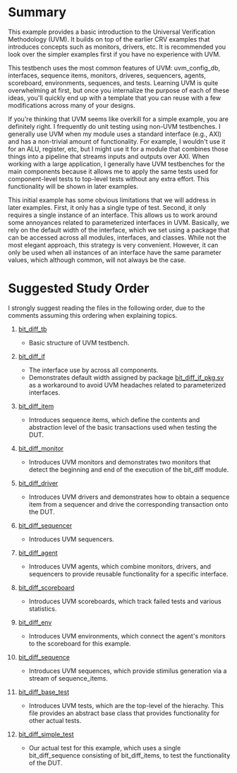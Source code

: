 # Summary

This example provides a basic introduction to the Universal Verification Methodology (UVM). It builds on top of the earlier CRV
examples that introduces concepts such as monitors, drivers, etc. It is recommended you look over the simpler examples first if
you have no experience with UVM.

This testbench uses the most common features of UVM: uvm_config_db, interfaces, sequence items, monitors, driveres, sequencers,
agents, scoreboard, environments, sequences, and tests. Learning UVM is quite overwhelming at first, but once you internalize 
the purpose of each of these ideas, you'll quickly end up with a template that you can reuse with a few modifications across
many of your designs.

If you're thinking that UVM seems like overkill for a simple example, you are definitely right. I frequently do unit testing
using non-UVM testbenches. I generally use UVM when my module uses a standard interface (e.g., AXI) and has a non-trivial 
amount of functionality. For example, I wouldn't use it for an ALU, register, etc, but I might use it for a module that 
combines those things into a pipeline that streams inputs and outputs over AXI. When working with a large application,
I generally have UVM testbenches for the main components because it allows me to apply the same tests used for component-level
tests to top-level tests without any extra effort. This functionality will be shown in later examples. 

This initial example has some obvious limitations that we will address in later examples. First, it only has a single type of
test. Second, it only requires a single instance of an interface. This allows us to work around some annoyances related
to parameterized interfaces in UVM. Basically, we rely on the default width of the interface, which we set using a package
that can be accessed across all modules, interfaces, and classes. While not the most elegant approach, this strategy is
very convenient. However, it can only be used when all instances of an interface have the same parameter values, which although
common, will not always be the case.

# Suggested Study Order

I strongly suggest reading the files in the following order, due to the comments assuming this ordering when explaining topics.

1. [bit_diff_tb](bit_diff_tb.sv)    
    - Basic structure of UVM testbench.

1. [bit_diff_if](bit_diff_if.svh)    
    - The interface use by across all components.
    - Demonstrates default width assigned by package [bit_diff_if_pkg.sv](bit_diff_if_pkg.sv) as a workaround to avoid UVM headaches related to parameterized interfaces.

1. [bit_diff_item](bit_diff_item.svh)    
    - Introduces sequence items, which define the contents and abstraction level of the basic transactions used when testing the DUT.

1. [bit_diff_monitor](bit_diff_monitor.svh)    
    - Introduces UVM monitors and demonstrates two monitors that detect the beginning and end of the execution of the bit_diff module.

1. [bit_diff_driver](bit_diff_driver.svh)    
    - Introduces UVM drivers and demonstrates how to obtain a sequence item from a sequencer and drive the corresponding transaction onto the DUT.

1. [bit_diff_sequencer](bit_diff_sequencer.svh)    
    - Introduces UVM sequencers.

1. [bit_diff_agent](bit_diff_agent.svh)    
    - Introduces UVM agents, which combine monitors, drivers, and sequencers to provide reusable functionality for a specific interface.

1. [bit_diff_scoreboard](bit_diff_scoreboard.svh)    
    - Introduces UVM scoreboards, which track failed tests and various statistics.

1. [bit_diff_env](bit_diff_env.svh)    
    - Introduces UVM environments, which connect the agent's monitors to the scoreboard for this example.

1. [bit_diff_sequence](bit_diff_sequence.svh)    
    - Introduces UVM sequences, which provide stimilus generation via a stream of sequence_items.

1. [bit_diff_base_test](bit_diff_base_test.svh)    
    - Introduces UVM tests, which are the top-level of the hierachy. This file provides an abstract base class that provides functionality for other actual tests.

1. [bit_diff_simple_test](bit_diff_simple_test.svh)    
    - Our actual test for this example, which uses a single bit_diff_sequence consisting of bit_diff_items, to test the functionality of the DUT.